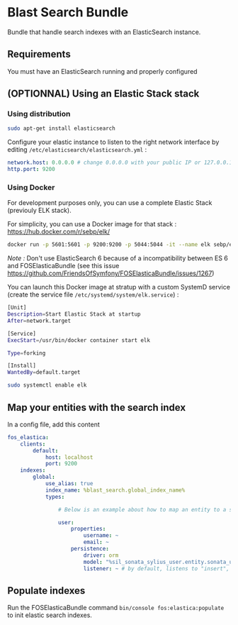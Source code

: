 # Blast Search Bundle

Bundle that handle search indexes with an ElasticSearch instance.

## Requirements

You must have an ElasticSearch running and properly configured

## (OPTIONNAL) Using an Elastic Stack stack

### Using distribution

```bash
sudo apt-get install elasticsearch
```

Configure your elastic instance to listen to the right network interface by editing `/etc/elasticsearch/elasticsearch.yml` :

```yaml
network.host: 0.0.0.0 # change 0.0.0.0 with your public IP or 127.0.0.1 for local exposure only
http.port: 9200
```

### Using Docker

For development purposes only, you can use a complete Elastic Stack (previouly ELK stack).

For simplicity, you can use a Docker image for that stack : https://hub.docker.com/r/sebp/elk/

```bash
docker run -p 5601:5601 -p 9200:9200 -p 5044:5044 -it --name elk sebp/elk:563
```

_Note :_ Don't use ElasticSearch 6 because of a incompatibility between ES 6 and FOSElasticaBundle (see this issue https://github.com/FriendsOfSymfony/FOSElasticaBundle/issues/1267)

You can launch this Docker image at stratup with a custom SystemD service (create the service file `/etc/systemd/system/elk.service`) :

```bash
[Unit]
Description=Start Elastic Stack at startup
After=network.target

[Service]
ExecStart=/usr/bin/docker container start elk

Type=forking

[Install]
WantedBy=default.target
```

```bash
sudo systemctl enable elk
```

## Map your entities with the search index

In a config file, add this content

```yml
fos_elastica:
    clients:
        default:
            host: localhost
            port: 9200
    indexes:
        global:
            use_alias: true
            index_name: %blast_search.global_index_name%
            types:

                # Below is an example about how to map an entity to a search index

                user:
                    properties:
                        username: ~
                        email: ~
                    persistence:
                        driver: orm
                        model: "%sil_sonata_sylius_user.entity.sonata_user.class%"
                        listener: ~ # by default, listens to "insert", "update" and "delete"
```

## Populate indexes

Run the FOSElasticaBundle command `bin/console fos:elastica:populate` to init elastic search indexes.
